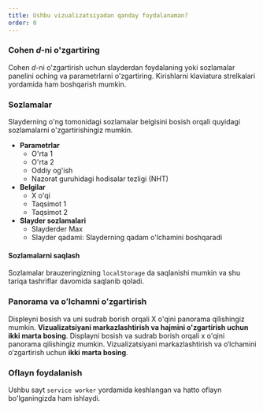 ```yaml
---
title: Ushbu vizualizatsiyadan qanday foydalanaman?
order: 0
---
```


### Cohen *d*-ni o'zgartiring
Cohen *d*-ni o'zgartirish uchun slayderdan foydalaning yoki sozlamalar panelini oching va parametrlarni o'zgartiring. Kirishlarni klaviatura strelkalari yordamida ham boshqarish mumkin.

### Sozlamalar
Slayderning o'ng tomonidagi sozlamalar belgisini bosish orqali quyidagi sozlamalarni o'zgartirishingiz mumkin.

* **Parametrlar**
    + O'rta 1
    + O'rta 2
    + Oddiy og'ish
    + Nazorat guruhidagi hodisalar tezligi (NHT)
* **Belgilar**
    + X o'qi
    + Taqsimot 1
    + Taqsimot 2
* **Slayder sozlamalari**
    + Slayderder Max
    + Slayder qadami: Slayderning qadam o'lchamini boshqaradi

#### Sozlamalarni saqlash
Sozlamalar brauzeringizning `localStorage` da saqlanishi mumkin va shu tariqa tashriflar davomida saqlanib qoladi.

### Panorama va oʻlchamni oʻzgartirish
Displeyni bosish va uni sudrab borish orqali X o'qini panorama qilishingiz mumkin. **Vizualizatsiyani markazlashtirish va hajmini o'zgartirish uchun ikki marta bosing**.
Displayni bosish va sudrab borish orqali x o'qini panorama qilishingiz mumkin. Vizualizatsiyani markazlashtirish va o‘lchamini o‘zgartirish uchun **ikki marta bosing**.

### Oflayn foydalanish
Ushbu sayt `service worker` yordamida keshlangan va hatto oflayn bo'lganingizda ham ishlaydi.
